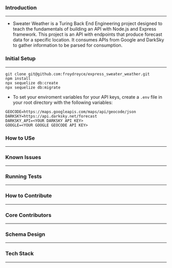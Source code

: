 ### Introduction
---
- Sweater Weather is a Turing Back End Engineering project designed to teach the fundamentals of building an API with Node.js and Express framework. This project is an API with endpoints that produce forecast data for a specific location. It consumes APIs from Google and DarkSky to gather information to be parsed for consumption. 

### Initial Setup
---
```
git clone git@github.com:froydroyce/express_sweater_weather.git
npm install
npx sequelize db:create
npx sequelize db:migrate
```

- To set your enviroment variables for your API keys, create a `.env` file in your root directory with the following variables:
```
GEOCODE=https://maps.googleapis.com/maps/api/geocode/json
DARKSKY=https://api.darksky.net/forecast
DARKSKY_API=<YOUR DARKSKY API KEY>
GOOGLE=<YOUR GOOGLE GEOCODE API KEY>

```
### How to USe
---

### Known Issues
---

### Running Tests
---

### How to Contribute
---

### Core Contributors
---

### Schema Design
---

### Tech Stack
---
